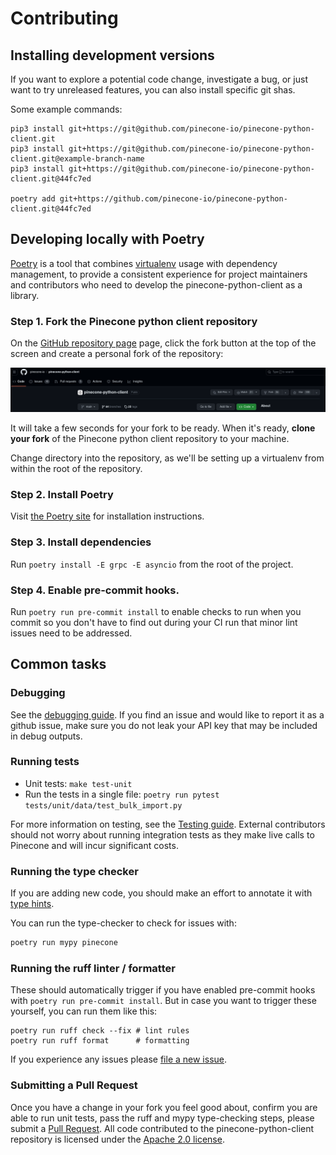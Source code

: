 # Contributing

## Installing development versions

If you want to explore a potential code change, investigate a bug, or just want to try unreleased features, you can also install specific git shas.

Some example commands:

```shell
pip3 install git+https://git@github.com/pinecone-io/pinecone-python-client.git
pip3 install git+https://git@github.com/pinecone-io/pinecone-python-client.git@example-branch-name
pip3 install git+https://git@github.com/pinecone-io/pinecone-python-client.git@44fc7ed

poetry add git+https://github.com/pinecone-io/pinecone-python-client.git@44fc7ed
```

## Developing locally with Poetry

[Poetry](https://python-poetry.org/) is a tool that combines [virtualenv](https://virtualenv.pypa.io/en/latest/) usage with dependency management, to provide a consistent experience for project maintainers and contributors who need to develop the pinecone-python-client as a library.

### Step 1. Fork the Pinecone python client repository

On the [GitHub repository page](https://github.com/pinecone-io/pinecone-python-client) page, click the fork button at the top of the screen and create a personal fork of the repository:

![Create a GitHub fork of the Pinecone Python client](./pdoc/pinecone-python-client-fork.png)

It will take a few seconds for your fork to be ready. When it's ready, **clone your fork** of the Pinecone python client repository to your machine.

Change directory into the repository, as we'll be setting up a virtualenv from within the root of the repository.

### Step 2. Install Poetry

Visit [the Poetry site](https://python-poetry.org/) for installation instructions.

### Step 3. Install dependencies

Run `poetry install -E grpc -E asyncio` from the root of the project.

### Step 4. Enable pre-commit hooks.

Run `poetry run pre-commit install` to enable checks to run when you commit so you don't have to find out during your CI run that minor lint issues need to be addressed.

## Common tasks

### Debugging

See the [debugging guide](./docs/maintainers/debugging.md). If you find an issue and would like to report it as a github issue, make sure you do not leak your API key that may be included in debug outputs.

### Running tests

- Unit tests: `make test-unit`
- Run the tests in a single file: `poetry run pytest tests/unit/data/test_bulk_import.py`

For more information on testing, see the [Testing guide](./docs/maintainers/testing-guide.md). External contributors should not worry about running integration tests as they make live calls to Pinecone and will incur significant costs.

### Running the type checker

If you are adding new code, you should make an effort to annotate it with [type hints](https://mypy.readthedocs.io/en/stable/cheat_sheet_py3.html).

You can run the type-checker to check for issues with:

```sh
poetry run mypy pinecone
```

### Running the ruff linter / formatter

These should automatically trigger if you have enabled pre-commit hooks with `poetry run pre-commit install`. But in case you want to trigger these yourself, you can run them like this:

```
poetry run ruff check --fix # lint rules
poetry run ruff format      # formatting
```

If you experience any issues please [file a new issue](https://github.com/pinecone-io/pinecone-python-client/issues/new).

### Submitting a Pull Request

Once you have a change in your fork you feel good about, confirm you are able to run unit tests, pass the ruff and mypy type-checking steps, please submit a [Pull Request](https://github.com/pinecone-io/pinecone-python-client/compare). All code contributed to the pinecone-python-client repository is licensed under the [Apache 2.0 license](./LICENSE.txt).

